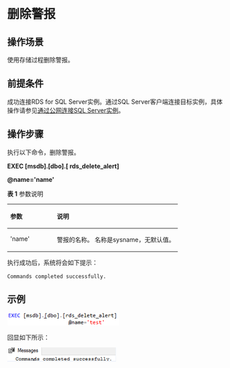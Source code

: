 # 删除警报<a name="rds_09_0019"></a>

## 操作场景<a name="section64531522295"></a>

使用存储过程删除警报。

## 前提条件<a name="section116419129295"></a>

成功连接RDS for SQL Server实例。通过SQL Server客户端连接目标实例，具体操作请参见[通过公网连接SQL Server实例](https://support.huaweicloud.com/qs-rds/rds_03_0007.html)。

## 操作步骤<a name="section15150123416297"></a>

执行以下命令，删除警报。

**EXEC \[msdb\].\[dbo\].\[ rds\_delete\_alert\]**

**@name='name'**

**表 1**  参数说明

<a name="table1159120297301"></a>
<table><thead align="left"><tr id="row1859292923020"><th class="cellrowborder" valign="top" width="27.33%" id="mcps1.2.3.1.1"><p id="p1359252914304"><a name="p1359252914304"></a><a name="p1359252914304"></a>参数</p>
</th>
<th class="cellrowborder" valign="top" width="72.67%" id="mcps1.2.3.1.2"><p id="p1359210291302"><a name="p1359210291302"></a><a name="p1359210291302"></a>说明</p>
</th>
</tr>
</thead>
<tbody><tr id="row18592429163018"><td class="cellrowborder" valign="top" width="27.33%" headers="mcps1.2.3.1.1 "><p id="p759272918302"><a name="p759272918302"></a><a name="p759272918302"></a>'name'</p>
</td>
<td class="cellrowborder" valign="top" width="72.67%" headers="mcps1.2.3.1.2 "><p id="p6592152973012"><a name="p6592152973012"></a><a name="p6592152973012"></a>警报的名称。 名称是sysname，无默认值。</p>
</td>
</tr>
</tbody>
</table>

执行成功后，系统将会如下提示：

```
Commands completed successfully.
```

## 示例<a name="section7358133314"></a>

![](figures/删除警报.png)

回显如下所示：

![](figures/执行结果-69.png)


